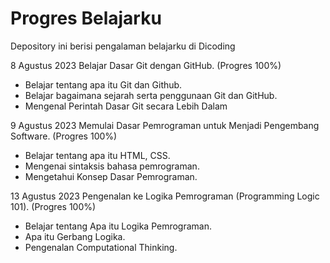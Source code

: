 # Progres Belajarku
Depository ini berisi pengalaman belajarku di Dicoding

8 Agustus 2023
Belajar Dasar Git dengan GitHub. (Progres 100%)

* Belajar tentang apa itu Git dan Github.
* Belajar bagaimana sejarah serta penggunaan Git dan GitHub.
* Mengenal Perintah Dasar Git secara Lebih Dalam

9 Agustus 2023
Memulai Dasar Pemrograman untuk Menjadi Pengembang Software. (Progres 100%)

* Belajar tentang apa itu HTML, CSS.
* Mengenai sintaksis bahasa pemrograman.
* Mengetahui Konsep Dasar Pemrograman.

13 Agustus 2023
Pengenalan ke Logika Pemrograman (Programming Logic 101). (Progres 100%)

* Belajar tentang Apa itu Logika Pemrograman.
* Apa itu Gerbang Logika.
* Pengenalan Computational Thinking.
